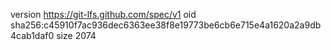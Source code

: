 version https://git-lfs.github.com/spec/v1
oid sha256:c45910f7ac936dec6363ee38f8e19773be6cb6e715e4a1620a2a9db4cab1daf0
size 2074

